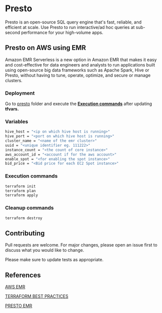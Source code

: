 # Presto

Presto is an open-source SQL query engine that's fast, reliable, and efficient at scale. Use Presto to run interactive/ad hoc queries at sub-second performance for your high-volume apps.

## Presto on AWS using EMR

Amazon EMR Serverless is a new option in Amazon EMR that makes it easy and cost-effective for data engineers and analysts to run applications built using open-source big data frameworks such as Apache Spark, Hive or Presto, without having to tune, operate, optimize, and secure or manage clusters.




### Deployment
Go to [presto](https://github.com/e6x-labs/e6-oss-community/tree/main/presto/aws/presto_emr/) folder and execute the [**Execution commands**](#execution-commands) after updating **tfvars.**

### Variables
```bash
hive_host = "<ip on which hive host is running>"
hive_port = "<port on which hive host is running>"
cluster_name = "<name of the emr cluster>"
uuid = "<unique identifier eg. 111222>"
instance_count = "<the count of core instance>"
aws_account_id = "<account if for the aws account>"
enable_spot = "<for enabling the spot instance>"
bid_price = "<Bid price for each EC2 Spot instance>"

```

### Execution commands
```bash
terraform init
terraform plan 
terraform apply
```
### Cleanup commands
```bash
terraform destroy 
```

## Contributing

Pull requests are welcome. For major changes, please open an issue first
to discuss what you would like to change.

Please make sure to update tests as appropriate.

## References

[AWS EMR](https://aws.amazon.com/emr/)

[TERRAFORM BEST PRACTICES](https://spacelift.io/blog/terraform-tutorial)

[PRESTO EMR](https://docs.aws.amazon.com/emr/latest/ReleaseGuide/emr-presto.html)